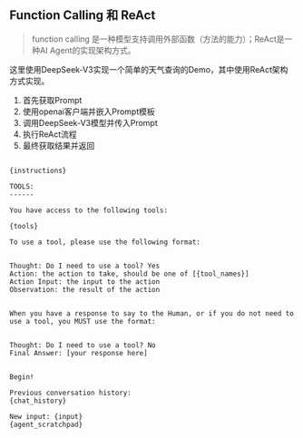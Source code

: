 ## Function Calling 和 ReAct
> function calling 是一种模型支持调用外部函数（方法的能力）；ReAct是一种AI Agent的实现架构方式。

这里使用DeepSeek-V3实现一个简单的天气查询的Demo，其中使用ReAct架构方式实现。

1. 首先获取Prompt
2. 使用openai客户端并嵌入Prompt模板
3. 调用DeepSeek-V3模型并传入Prompt
4. 执行ReAct流程
5. 最终获取结果并返回


```text

{instructions}

TOOLS:
------

You have access to the following tools:

{tools}

To use a tool, please use the following format:


Thought: Do I need to use a tool? Yes
Action: the action to take, should be one of [{tool_names}]
Action Input: the input to the action
Observation: the result of the action


When you have a response to say to the Human, or if you do not need to use a tool, you MUST use the format:


Thought: Do I need to use a tool? No
Final Answer: [your response here]


Begin!

Previous conversation history:
{chat_history}

New input: {input}
{agent_scratchpad}

```
